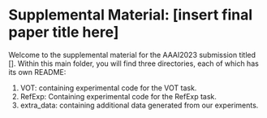 # Supplemental Material: [insert final paper title here]
Welcome to the supplemental material for the AAAI2023 submission titled []. Within this main folder, you will find three directories, each of which has its own README:

1. VOT: containing experimental code for the VOT task.
2. RefExp: Containing experimental code for the RefExp task.
3. extra_data: containing additional data generated from our experiments.
